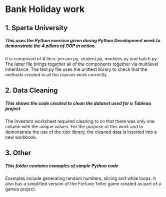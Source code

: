 # Bank Holiday work

## 1. Sparta University
##### This uses the Python exercise given during Python Development week to demonstrate the 4 pillars of OOP in action. 
It is comprised of 4 files: person.py, student.py, modules.py and batch.py. The latter file brings together all of the components together via multilevel inheritance. The test.py file uses the unittest library to check that the methods created in all the classes work correctly.

## 2. Data Cleaning
##### This shows the code created to clean the dataset used for a Tableau project
The Investors worksheet required cleaning to so that there was only one column with the unique values. For the purpose of this work and to demonstrate the use of the xlsx library, the cleaned data is inserted into a new workbook.

## 3. Other
##### This folder contains examples of simple Python code
Examples include generating random numbers, slicing and while loops. It also has a simplified version of the Fortune Teller game created as part of a games project.